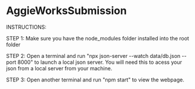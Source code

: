 # AggieWorksSubmission
INSTRUCTIONS:


STEP 1:
Make sure you have the node_modules folder installed into the root folder

STEP 2:
Open a terminal and run "npx json-server --watch data/db.json --port 8000" to launch a local json server. You will need this to acess your json from a local server from your machine.

STEP 3:
Open another terminal and run "npm start" to view the webpage.
